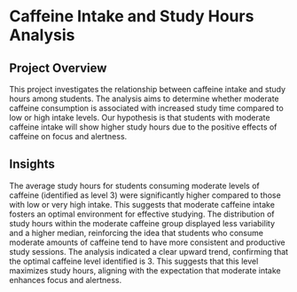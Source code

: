 # Caffeine Intake and Study Hours Analysis
## Project Overview
This project investigates the relationship between caffeine intake and study hours among students.
The analysis aims to determine whether moderate caffeine consumption is associated with increased study time compared to low or high intake levels. 
Our hypothesis is that students with moderate caffeine intake will show higher study hours due to the positive effects of caffeine on focus and alertness.

## Insights
The average study hours for students consuming moderate levels of caffeine (identified as level 3) were significantly higher compared to those with low or very high intake. This suggests that moderate caffeine intake fosters an optimal environment for effective studying.
The distribution of study hours within the moderate caffeine group displayed less variability and a higher median, reinforcing the idea that students who consume moderate amounts of caffeine tend to have more consistent and productive study sessions.
The analysis indicated a clear upward trend, confirming that the optimal caffeine level identified is 3. This suggests that this level maximizes study hours, aligning with the expectation that moderate intake enhances focus and alertness.
